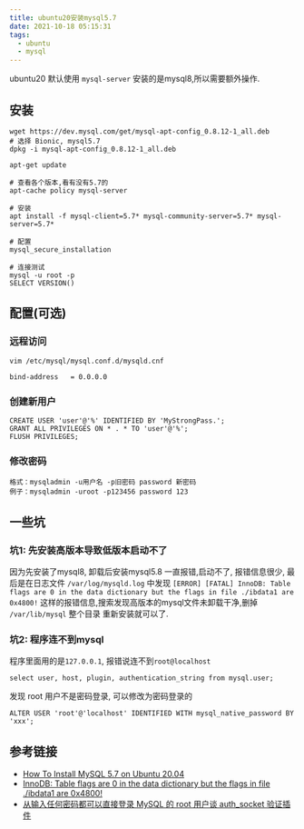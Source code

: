 ```yaml
---
title: ubuntu20安装mysql5.7
date: 2021-10-18 05:15:31
tags:
  - ubuntu
  - mysql
---
```



ubuntu20 默认使用 `mysql-server` 安装的是mysql8,所以需要额外操作.


## 安装
```
wget https://dev.mysql.com/get/mysql-apt-config_0.8.12-1_all.deb
# 选择 Bionic, mysql5.7
dpkg -i mysql-apt-config_0.8.12-1_all.deb

apt-get update

# 查看各个版本,看有没有5.7的
apt-cache policy mysql-server

# 安装
apt install -f mysql-client=5.7* mysql-community-server=5.7* mysql-server=5.7*

# 配置
mysql_secure_installation

# 连接测试
mysql -u root -p 
SELECT VERSION()
```

## 配置(可选)
### 远程访问
```
vim /etc/mysql/mysql.conf.d/mysqld.cnf

bind-address   = 0.0.0.0
```

### 创建新用户
```
CREATE USER 'user'@'%' IDENTIFIED BY 'MyStrongPass.';
GRANT ALL PRIVILEGES ON * . * TO 'user'@'%'; 
FLUSH PRIVILEGES;
```

### 修改密码
```
格式：mysqladmin -u用户名 -p旧密码 password 新密码 
例子：mysqladmin -uroot -p123456 password 123 
```

## 一些坑
### 坑1: 先安装高版本导致低版本启动不了
因为先安装了mysql8, 卸载后安装mysql5.8 一直报错,启动不了, 报错信息很少, 最后是在日志文件 `/var/log/mysqld.log` 中发现 `[ERROR] [FATAL] InnoDB: Table flags are 0 in the data dictionary but the flags in file ./ibdata1 are 0x4800!` 这样的报错信息,搜索发现高版本的mysql文件未卸载干净,删掉 `/var/lib/mysql` 整个目录 重新安装就可以了.

### 坑2: 程序连不到mysql
程序里面用的是`127.0.0.1`, 报错说连不到`root@localhost`
```
select user, host, plugin, authentication_string from mysql.user;
```
发现 root 用户不是密码登录, 可以修改为密码登录的
```
ALTER USER 'root'@'localhost' IDENTIFIED WITH mysql_native_password BY 'xxx';
```

## 参考链接
- [How To Install MySQL 5.7 on Ubuntu 20.04](https://computingforgeeks.com/how-to-install-mysql-on-ubuntu-focal/)
- [InnoDB: Table flags are 0 in the data dictionary but the flags in file ./ibdata1 are 0x4800!](https://www.jianshu.com/p/7af95b08b954)
- [从输入任何密码都可以直接登录 MySQL 的 root 用户谈 auth_socket 验证插件](https://blog.csdn.net/weixin_43424368/article/details/109600313)